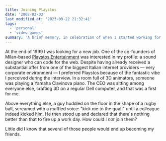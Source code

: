 ```yaml
---
title: Joining Playstos
date: '2002-02-03'
last_modified_at: '2023-09-22 21:32:41'
tags:
  - 'personal'
  - 'video games'
summary: 'A brief memory, in celebration of when I started working for Playstos Entertainment two years ago.'
---
```

At the end of 1999 I was looking for a new job. One of the co-founders of Milan-based [Playstos Entertainment](https://web.archive.org/web/20160305214930/http://www.playstos.com/) was interested in my profile: a sound designer who can code for the web. Despite having already received a substantial offer from one of the biggest Italian internet providers — very corporate environment — I preferred Playstos because of the fantastic vibe I perceived during the interview. In a room full of 3D animators, someone was playing a Yamaha Clavinova piano. The CEO was sitting among everyone else, crafting 3D on a regular Dell computer, and that was a first for me. 

Above everything else, a guy huddled on the floor in the shape of a rugby ball, screamed with a muffled voice: "kick me to the goal!" until a colleague indeed kicked him. He then stood up and declared that there's nothing better than that to fire up a work day. How could I _not_ join them?

Little did I know that several of those people would end up becoming my friends.